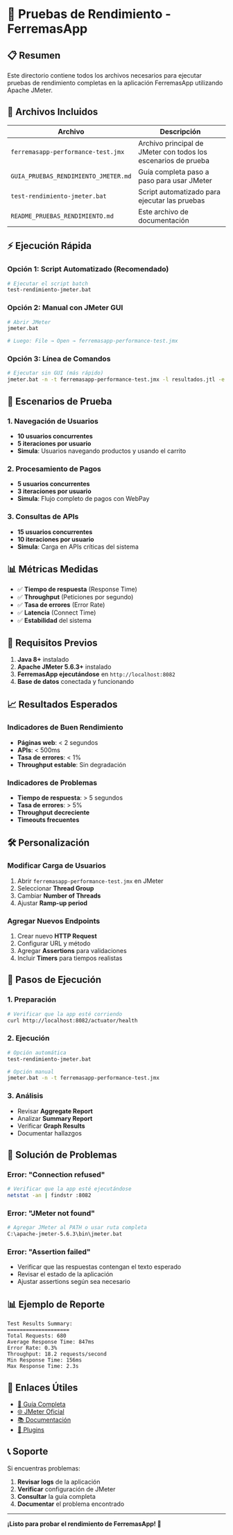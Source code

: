 # 🚀 Pruebas de Rendimiento - FerremasApp

## 📋 Resumen

Este directorio contiene todos los archivos necesarios para ejecutar pruebas de rendimiento completas en la aplicación FerremasApp utilizando Apache JMeter.

## 📁 Archivos Incluidos

| Archivo | Descripción |
|---------|-------------|
| `ferremasapp-performance-test.jmx` | Archivo principal de JMeter con todos los escenarios de prueba |
| `GUIA_PRUEBAS_RENDIMIENTO_JMETER.md` | Guía completa paso a paso para usar JMeter |
| `test-rendimiento-jmeter.bat` | Script automatizado para ejecutar las pruebas |
| `README_PRUEBAS_RENDIMIENTO.md` | Este archivo de documentación |

## ⚡ Ejecución Rápida

### Opción 1: Script Automatizado (Recomendado)
```bash
# Ejecutar el script batch
test-rendimiento-jmeter.bat
```

### Opción 2: Manual con JMeter GUI
```bash
# Abrir JMeter
jmeter.bat

# Luego: File → Open → ferremasapp-performance-test.jmx
```

### Opción 3: Línea de Comandos
```bash
# Ejecutar sin GUI (más rápido)
jmeter.bat -n -t ferremasapp-performance-test.jmx -l resultados.jtl -e -o reporte/
```

## 🎯 Escenarios de Prueba

### 1. **Navegación de Usuarios** 
- **10 usuarios concurrentes**
- **5 iteraciones por usuario**
- **Simula**: Usuarios navegando productos y usando el carrito

### 2. **Procesamiento de Pagos**
- **5 usuarios concurrentes** 
- **3 iteraciones por usuario**
- **Simula**: Flujo completo de pagos con WebPay

### 3. **Consultas de APIs**
- **15 usuarios concurrentes**
- **10 iteraciones por usuario**
- **Simula**: Carga en APIs críticas del sistema

## 📊 Métricas Medidas

- ✅ **Tiempo de respuesta** (Response Time)
- ✅ **Throughput** (Peticiones por segundo)
- ✅ **Tasa de errores** (Error Rate)
- ✅ **Latencia** (Connect Time)
- ✅ **Estabilidad** del sistema

## 🔧 Requisitos Previos

1. **Java 8+** instalado
2. **Apache JMeter 5.6.3+** instalado
3. **FerremasApp ejecutándose** en `http://localhost:8082`
4. **Base de datos** conectada y funcionando

## 📈 Resultados Esperados

### Indicadores de Buen Rendimiento
- **Páginas web**: < 2 segundos
- **APIs**: < 500ms
- **Tasa de errores**: < 1%
- **Throughput estable**: Sin degradación

### Indicadores de Problemas
- **Tiempo de respuesta**: > 5 segundos
- **Tasa de errores**: > 5%
- **Throughput decreciente**
- **Timeouts frecuentes**

## 🛠️ Personalización

### Modificar Carga de Usuarios
1. Abrir `ferremasapp-performance-test.jmx` en JMeter
2. Seleccionar **Thread Group**
3. Cambiar **Number of Threads**
4. Ajustar **Ramp-up period**

### Agregar Nuevos Endpoints
1. Crear nuevo **HTTP Request**
2. Configurar URL y método
3. Agregar **Assertions** para validaciones
4. Incluir **Timers** para tiempos realistas

## 📝 Pasos de Ejecución

### 1. Preparación
```bash
# Verificar que la app esté corriendo
curl http://localhost:8082/actuator/health
```

### 2. Ejecución
```bash
# Opción automática
test-rendimiento-jmeter.bat

# Opción manual
jmeter.bat -n -t ferremasapp-performance-test.jmx
```

### 3. Análisis
- Revisar **Aggregate Report**
- Analizar **Summary Report**
- Verificar **Graph Results**
- Documentar hallazgos

## 🚨 Solución de Problemas

### Error: "Connection refused"
```bash
# Verificar que la app esté ejecutándose
netstat -an | findstr :8082
```

### Error: "JMeter not found"
```bash
# Agregar JMeter al PATH o usar ruta completa
C:\apache-jmeter-5.6.3\bin\jmeter.bat
```

### Error: "Assertion failed"
- Verificar que las respuestas contengan el texto esperado
- Revisar el estado de la aplicación
- Ajustar assertions según sea necesario

## 📊 Ejemplo de Reporte

```
Test Results Summary:
====================
Total Requests: 680
Average Response Time: 847ms
Error Rate: 0.3%
Throughput: 18.2 requests/second
Min Response Time: 156ms
Max Response Time: 2.3s
```

## 🔗 Enlaces Útiles

- [📖 Guía Completa](GUIA_PRUEBAS_RENDIMIENTO_JMETER.md)
- [🌐 JMeter Oficial](https://jmeter.apache.org/)
- [📚 Documentación](https://jmeter.apache.org/usermanual/index.html)
- [🔧 Plugins](https://jmeter-plugins.org/)

## 📞 Soporte

Si encuentras problemas:

1. **Revisar logs** de la aplicación
2. **Verificar** configuración de JMeter
3. **Consultar** la guía completa
4. **Documentar** el problema encontrado

---

**¡Listo para probar el rendimiento de FerremasApp! 🚀** 